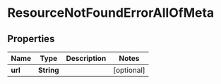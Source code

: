 

# ResourceNotFoundErrorAllOfMeta


## Properties

| Name | Type | Description | Notes |
|------------ | ------------- | ------------- | -------------|
|**url** | **String** |  |  [optional] |



